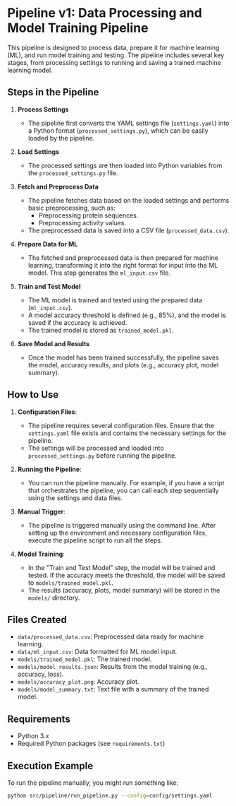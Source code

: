 # Pipeline v1: Data Processing and Model Training Pipeline

This pipeline is designed to process data, prepare it for machine learning (ML), and run model training and testing. The pipeline includes several key stages, from processing settings to running and saving a trained machine learning model.

## Steps in the Pipeline

1. **Process Settings**
   - The pipeline first converts the YAML settings file (`settings.yaml`) into a Python format (`processed_settings.py`), which can be easily loaded by the pipeline.

2. **Load Settings**
   - The processed settings are then loaded into Python variables from the `processed_settings.py` file.

3. **Fetch and Preprocess Data**
   - The pipeline fetches data based on the loaded settings and performs basic preprocessing, such as:
     - Preprocessing protein sequences.
     - Preprocessing activity values.
   - The preprocessed data is saved into a CSV file (`processed_data.csv`).

4. **Prepare Data for ML**
   - The fetched and preprocessed data is then prepared for machine learning, transforming it into the right format for input into the ML model. This step generates the `ml_input.csv` file.

5. **Train and Test Model**
   - The ML model is trained and tested using the prepared data (`ml_input.csv`).
   - A model accuracy threshold is defined (e.g., 85%), and the model is saved if the accuracy is achieved.
   - The trained model is stored as `trained_model.pkl`.

6. **Save Model and Results**
   - Once the model has been trained successfully, the pipeline saves the model, accuracy results, and plots (e.g., accuracy plot, model summary).

## How to Use

1. **Configuration Files**:
   - The pipeline requires several configuration files. Ensure that the `settings.yaml` file exists and contains the necessary settings for the pipeline.
   - The settings will be processed and loaded into `processed_settings.py` before running the pipeline.

2. **Running the Pipeline**:
   - You can run the pipeline manually. For example, if you have a script that orchestrates the pipeline, you can call each step sequentially using the settings and data files.

3. **Manual Trigger**:
   - The pipeline is triggered manually using the command line. After setting up the environment and necessary configuration files, execute the pipeline script to run all the steps.

4. **Model Training**:
   - In the "Train and Test Model" step, the model will be trained and tested. If the accuracy meets the threshold, the model will be saved to `models/trained_model.pkl`.
   - The results (accuracy, plots, model summary) will be stored in the `models/` directory.

## Files Created

- `data/processed_data.csv`: Preprocessed data ready for machine learning.
- `data/ml_input.csv`: Data formatted for ML model input.
- `models/trained_model.pkl`: The trained model.
- `models/model_results.json`: Results from the model training (e.g., accuracy, loss).
- `models/accuracy_plot.png`: Accuracy plot.
- `models/model_summary.txt`: Text file with a summary of the trained model.

## Requirements

- Python 3.x
- Required Python packages (see `requirements.txt`)

## Execution Example

To run the pipeline manually, you might run something like:

```bash
python src/pipeline/run_pipeline.py --config=config/settings.yaml
